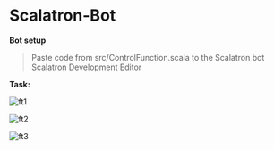 # Scalatron-Bot

**Bot setup**
>Paste  code from src/ControlFunction.scala to the Scalatron bot Scalatron Development Editor


**Task:**

![ft1](https://i.imgur.com/VryriLK.png)

![ft2](https://i.imgur.com/yZEkqhs.png)

![ft3](https://i.imgur.com/xHWYjiG.png)
